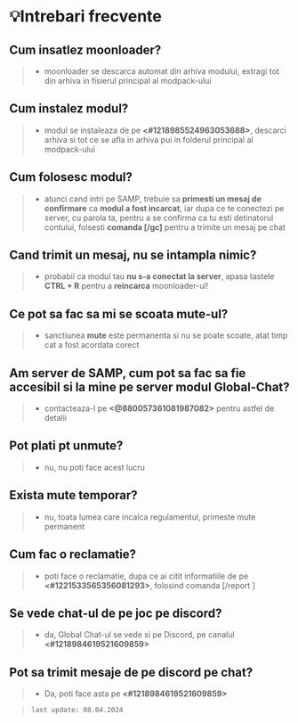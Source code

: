 # 💡Intrebari frecvente

## Cum insatlez moonloader?
> - moonloader se descarca automat din arhiva modului, extragi tot din arhiva in fisierul principal al modpack-ului

## Cum instalez modul?
> - modul se instaleaza de pe **<#1218985524963053688>**, descarci arhiva si tot ce se afla in arhiva pui in folderul principal al modpack-ului

## Cum folosesc modul?
> - atunci cand intri pe SAMP, trebuie sa **primesti un mesaj de confirmare** ca **modul a fost incarcat**, iar dupa ce te conectezi pe server, cu parola ta, pentru a se confirma ca tu esti detinatorul contului, folsesti **comanda [/gc]** pentru a trimite un mesaj pe chat

## Cand trimit un mesaj, nu se intampla nimic?
> - probabil ca modul tau **nu s-a conectat la server**, apasa tastele **CTRL + R** pentru a **reincarca** moonloader-ul!

## Ce pot sa fac sa mi se scoata mute-ul?
> - sanctiunea **mute** este permanenta si nu se poate scoate, atat timp cat a fost acordata corect

## Am server de SAMP, cum pot sa fac sa fie accesibil si la mine pe server modul Global-Chat?
> - contacteaza-l pe **<@880057361081987082>** pentru astfel de detalii

## Pot plati pt unmute?
> - nu, nu poti face acest lucru

## Exista mute temporar?
> - nu, toata lumea care incalca regulamentul, primeste mute permanent 

## Cum fac o reclamatie?
> - poti face o reclamatie, dupa ce ai citit informatiile de pe **<#1221533565356081293>**, folosind comanda [/report <nickname reclamat> <server-ul reclamat>]

## Se vede chat-ul de pe joc pe discord?
> - da, Global Chat-ul se vede si pe Discord, pe canalul **<#1218984619521609859>**

## Pot sa trimit mesaje de pe discord pe chat?
> - Da, poti face asta pe **<#1218984619521609859>**


> `last update: 08.04.2024`
